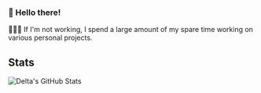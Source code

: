 ### 👋 Hello there! 

👨🏻‍💻 If I'm not working, I spend a large amount of my spare time working on various personal projects.

## Stats
![Delta's GitHub Stats](https://github-readme-stats.vercel.app/api/top-langs?username=kosekijsx&show_icons=true&theme=gruvbox&layout=compact)


<!---
kosekijsx/kosekijsx is a ✨ special ✨ repository because its `README.md` (this file) appears on your GitHub profile.
You can click the Preview link to take a look at your changes.
--->
